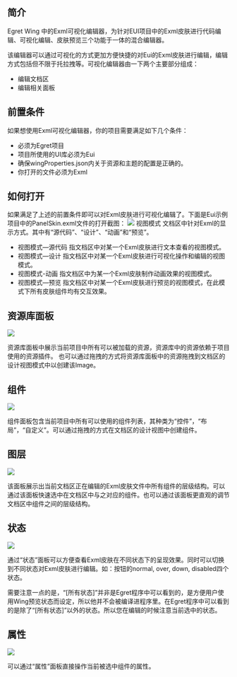 
## 简介
Egret Wing 中的Exml可视化编辑器，为针对EUI项目中的Exml皮肤进行代码编辑、可视化编辑、皮肤预览三个功能于一体的混合编辑器。

该编辑器可以通过可视化的方式更加方便快捷的对Eui的Exml皮肤进行编辑，编辑方式包括但不限于托拉拽等。可视化编辑器由一下两个主要部分组成：
* 编辑文档区
* 编辑相关面板

## 前置条件
如果想使用Exml可视化编辑器，你的项目需要满足如下几个条件：
* 必须为Egret项目
* 项目所使用的UI库必须为Eui
* 确保wingProperties.json内关于资源和主题的配置是正确的。
* 你打开的文件必须为Exml

## 如何打开
如果满足了上述的前置条件即可以对Exml皮肤进行可视化编辑了。下面是Eui示例项目中的PanelSkin.exml文件的打开截图：
![](573afbc8b5e2a.png)
视图模式 文档区中针对Exml的显示方式。其中有“源代码”、“设计”、“动画”和“预览”。
* 视图模式—源代码 指文档区中对某一个Exml皮肤进行文本查看的视图模式。
* 视图模式—设计 指文档区中对某一个Exml皮肤进行可视化操作和编辑的视图模式。
* 视图模式-动画 指文档区中为某一个Exml皮肤制作动画效果的视图模式。
* 视图模式—预览 指文档区中对某一个Exml皮肤进行预览的视图模式，在此模式下所有皮肤组件均有交互效果。

## 资源库面板
![](573afbc8ca0a6.png)

资源库面板中展示当前项目中所有可以被加载的资源，资源库中的资源依赖于项目使用的资源插件。 也可以通过拖拽的方式将资源库面板中的资源拖拽到文档区的设计视图模式中以创建该Image。
## 组件
![](573afbc8d4915.png)

组件面板包含当前项目中所有可以使用的组件列表，其种类为“控件”，“布局”，“自定义”。可以通过拖拽的方式在文档区的设计视图中创建组件。

## 图层
![](573afbc8e6254.png)

该面板展示出当前文档区正在编辑的Exml皮肤文件中所有组件的层级结构。可以通过该面板快速选中在文档区中与之对应的组件。也可以通过该面板更直观的调节文档区中组件之间的层级结构。

## 状态
![](573afbc9011ef.png)

通过“状态”面板可以方便查看Exml皮肤在不同状态下的呈现效果。同时可以切换到不同状态对Exml皮肤进行编辑。如：按钮的normal, over, down, disabled四个状态。

需要注意一点的是，“[所有状态]”并非是Egret程序中可以看到的，是方便用户使用Wing预览状态而设定，所以他并不会被编译进程序里。在Egret程序中可以看到的是除了“[所有状态]”以外的状态。所以您在编辑的时候注意当前选中的状态。

## 属性
![](573afbc911fd2.png)

可以通过“属性”面板直接操作当前被选中组件的属性。
